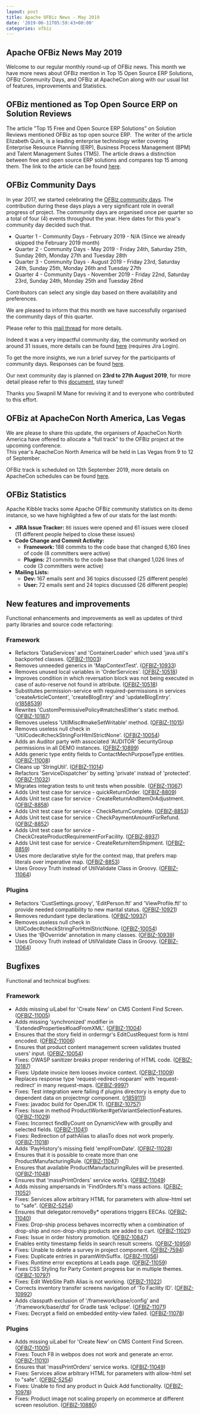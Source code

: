 ```yaml
---
layout: post
title: Apache OFBiz News - May 2019
date: '2019-06-11T05:59:43+00:00'
categories: ofbiz
---
```

<h2>Apache OFBiz News May 2019</h2> 
  <p>Welcome to our regular monthly round-up of OFBiz news. This month we have more news about OFBiz mention in Top 15 Open Source ERP Solutions, OFBiz Community Days, and OFBiz at ApacheCon along with our usual list of features, improvements and Statistics.</p> 
  <h2>OFBiz mentioned as Top Open Source ERP on Solution Reviews</h2> 
  <p>The article &quot;Top 15 Free and Open Source ERP Solutions&quot; on Solution Reviews mentioned OFBiz as top open source ERP.&nbsp; The writer of the article Elizabeth Quirk, is a leading enterprise technology writer covering Enterprise Resource Planning (ERP), Business Process Management (BPM) and Talent Management Suites (TMS). The article draws a distinction between free and open source ERP solutions and compares top 15 among them. The link to the article can be found <a href="https://solutionsreview.com/enterprise-resource-planning/top-15-free-and-open-source-erp-solutions/" target="_blank">here</a>.</p> 
  <h2>OFBiz Community Days</h2> 
  <p>In year 2017, we started celebrating the <a href="https://cwiki.apache.org/confluence/display/OFBIZ/OFBiz+Community+Days" target="_blank">OFBiz community days</a>. The contribution during these days plays a very significant role in overall progress of project. The community days are organised once per quarter so a total of four (4) events throughout the year. Here dates for this year's community day decided such that.</p> 
  <ul> 
    <li>Quarter 1 - Community Days - February 2019 - N/A (Since we already skipped the February 2019 month)</li> 
    <li>Quarter 2 - Community Days - May 2019 - Friday 24th, Saturday 25th, Sunday 26th, Monday 27th and Tuesday 28th</li> 
    <li>Quarter 3 - Community Days - August 2019 - Friday 23rd, Saturday 24th, Sunday 25th, Monday 26th and Tuesday 27th</li> 
    <li>Quarter 4 - Community Days - November 2019 - Friday 22nd, Saturday 23rd, Sunday 24th, Monday 25th and Tuesday 26nd</li> 
  </ul> 
  <p>Contributors can select any single day based on there availability and preferences.</p> 
  <p>We are pleased to inform that this month we have successfully organised the community days of this quarter.&nbsp;</p> 
  <p>Please refer to this <a href="https://markmail.org/thread/kc2pi3oib7tydt2y">mail thread</a>&nbsp;for more details.</p> 
  <p>Indeed it was a very impactful community day, the community worked on around 31 issues, more details can be found <a href="https://issues.apache.org/jira/secure/RapidBoard.jspa?rapidView=318&amp;projectKey=OFBIZ&amp;view=reporting&amp;chart=sprintRetrospective&amp;sprint=523">here</a> (requires Jira Login).</p> 
  <p>To get the more insights, we run a brief survey for the participants of community days. Responses can be found <a href="https://cwiki.apache.org/confluence/display/OFBIZ/May+2019+-+Community+Day+Survey">here</a>.</p> 
  <p>Our next community day is planned on <span><strong>23rd to <span><strong>27th <span><strong>August 2019</strong></span></strong></span></strong><span><span>, for more detail please refer to this <a href="https://cwiki.apache.org/confluence/display/OFBIZ/OFBiz+Community+Days+Dates">document</a>, stay tuned!</span></span></span></p> 
  <p>Thanks you Swapnil M Mane for reviving it and to everyone who contributed to this effort.</p> 
  <p> </p> 
  <h2>OFBiz at ApacheCon North America, Las Vegas</h2> 
  <p>We are please to share this update, the organisers of ApacheCon North America have offered to allocate a &quot;full track&quot; to the OFBiz project at the upcoming conference.<br />This year's ApacheCon North America will be held in Las Vegas from 9 to 12 of September.</p> 
  <p>OFBiz track is scheduled on 12th September 2019, more details on ApacheCon schedules can be found <a href="https://www.apachecon.com/acna19/schedule.html">here</a>.<br /></p> 
  <h2>OFBiz Statistics</h2> 
  <p>Apache Kibble tracks some Apache OFBiz community statistics on its demo instance, so we have highlighted a few of our stats for the last month:</p> 
  <ul> 
    <li><strong>JIRA Issue Tracker:</strong> <span style="color: #333333; font-family: &quot;Helvetica Neue&quot;, Helvetica, Arial, sans-serif; font-size: 14px; --darkreader-inline-color:#2a2f32;">86</span>&nbsp;issues were opened and 61 issues were closed (11 different people helped to close these issues)</li> 
    <li><strong>Code Change and Commit Activity:</strong> 
      <ul> 
        <li><strong>Framework: </strong>188 commits to the code base that changed 6,160 lines of code (8 committers were active)</li> 
        <li><strong>Plugins: </strong>21 commits to the code base that changed 1,026 lines of code (3 committers were active)</li> 
      </ul> 
    </li> 
    <li><strong>Mailing Lists:</strong> 
      <ul> 
        <li><strong>Dev: </strong>167 emails sent and 36 topics discussed (25 different people)</li> 
        <li><strong>User: </strong>72 emails sent and 24 topics discussed (26 different people)</li> 
      </ul> 
    </li> 
  </ul> 
  <p> </p> 
  <h2>New features and improvements</h2>Functional enhancements and improvements as well as updates of third party libraries and source code refactoring:
  
  
  
  
  
  
  
  <h3>Framework</h3> 
  <ul> 
    <li>Refactors 'DataServices' and 'ContainerLoader' which used 'java.util's backported classes. (<a href="https://issues.apache.org/jira/browse/OFBIZ-11003">OFBIZ-11003</a>)</li> 
    <li>Removes unneeded generics in 'MapContextTest'. (<a href="https://issues.apache.org/jira/browse/OFBIZ-10933">OFBIZ-10933</a>)</li> 
    <li>Removes unused local variables in 'OrderServices'. (<a href="https://issues.apache.org/jira/browse/OFBIZ-10518">OFBIZ-10518</a>)</li> 
    <li>Improves condition in which reversation block was not being executed in case of auto-reserve not found in attribute. (<a href="https://issues.apache.org/jira/browse/OFBIZ-10518">OFBIZ-10518</a>)</li> 
    <li>Substitutes permission-service with required-permissions in services 'createArticleContent', 'createBlogEntry' and 'updateBlogEntry'. (<a href="https://svn.apache.org/viewvc?view=revision&amp;revision=1858539">r1858539</a>)</li> 
    <li>Rewrites 'CustomPermissivePolicy#matchesEither's static method. (<a href="https://issues.apache.org/jira/browse/OFBIZ-10187">OFBIZ-10187</a>)</li> 
    <li>Removes useless 'UtilMisc#makeSetWritable' method. (<a href="https://issues.apache.org/jira/browse/OFBIZ-11015">OFBIZ-11015</a>)</li> 
    <li>Removes useless null check in 'UtilCodec#checkStringForHtmlStrictNone'. (<a href="https://issues.apache.org/jira/browse/OFBIZ-10054">OFBIZ-10054</a>)</li> 
    <li>Adds an Auditor party with associated 'AUDITOR' SecurityGroup permissions in all DEMO instances. (<a href="https://issues.apache.org/jira/browse/OFBIZ-10899">OFBIZ-10899</a>)</li> 
    <li>Adds generic type entity fields to ContactMechPurposeType entities. (<a href="https://issues.apache.org/jira/browse/OFBIZ-11008">OFBIZ-11008</a>)</li> 
    <li>Cleans up 'StringUtil'. (<a href="https://issues.apache.org/jira/browse/OFBIZ-11014">OFBIZ-11014</a>)</li> 
    <li>Refactors 'ServiceDispatcher' by setting 'private' instead of 'protected'. (<a href="https://issues.apache.org/jira/browse/OFBIZ-11032">OFBIZ-11032</a>)</li> 
    <li>Migrates integration tests to unit tests when possible. (<a href="https://issues.apache.org/jira/browse/OFBIZ-11067">OFBIZ-11067</a>)</li> 
    <li>Adds Unit test case for service - quickReturnOrder. (<a href="https://issues.apache.org/jira/browse/OFBIZ-8809">OFBIZ-8809</a>)</li> 
    <li>Adds Unit test case for service - CreateReturnAndItemOrAdjustment. (<a href="https://issues.apache.org/jira/browse/OFBIZ-8858">OFBIZ-8858</a>)</li> 
    <li>Adds Unit test case for service - CheckReturnComplete. (<a href="https://issues.apache.org/jira/browse/OFBIZ-8853">OFBIZ-8853</a>)</li> 
    <li>Adds Unit test case for service - CheckPaymentAmountForRefund. (<a href="https://issues.apache.org/jira/browse/OFBIZ-8852">OFBIZ-8852</a>)</li> 
    <li>Adds Unit test case for service - CheckCreateProductRequirementForFacility. (<a href="https://issues.apache.org/jira/browse/OFBIZ-8937">OFBIZ-8937</a>)</li> 
    <li>Adds Unit test case for service - CreateReturnItemShipment. (<a href="https://issues.apache.org/jira/browse/OFBIZ-8859">OFBIZ-8859</a>)</li> 
    <li>Uses more declarative style for the context map, that prefers map literals over imperative map. (<a href="https://issues.apache.org/jira/browse/OFBIZ-8853">OFBIZ-8853</a>)</li> 
    <li>Uses Groovy Truth instead of UtilValidate Class in Groovy. (<a href="https://issues.apache.org/jira/browse/OFBIZ-11064">OFBIZ-11064</a>)</li> 
  </ul> 
  <h3>Plugins</h3> 
  <ul> 
    <li>Refactors 'CustSettings.groovy', 'EditPerson.ftl' and 'ViewProfile.ftl' to provide needed compatibility to new marital status. (<a href="https://issues.apache.org/jira/browse/OFBIZ-10921">OFBIZ-10921</a>)</li> 
    <li>Removes redundant type declarations. (<a href="https://issues.apache.org/jira/browse/OFBIZ-10937">OFBIZ-10937</a>)</li> 
    <li>Removes useless null check in UtilCodec#checkStringForHtmlStrictNone. (<a href="https://issues.apache.org/jira/browse/OFBIZ-10054">OFBIZ-10054</a>)</li> 
    <li>Uses the ‘@Override’ annotation in many classes. (<a href="https://issues.apache.org/jira/browse/OFBIZ-10939">OFBIZ-10939</a>)</li> 
    <li>Uses Groovy Truth instead of UtilValidate Class in Groovy. (<a href="https://issues.apache.org/jira/browse/OFBIZ-11064">OFBIZ-11064</a>)</li> 
  </ul> 
  <h2>Bugfixes</h2>Functional and technical bugfixes:
  
  
  
  
  
  
  
  <h3>Framework</h3> 
  <ul> 
    <li>Adds missing uiLabel for 'Create New' on CMS Content Find Screen. (<a href="https://issues.apache.org/jira/browse/OFBIZ-11005">OFBIZ-11005</a>)</li> 
    <li>Adds missing 'synchronized' modifier in 'ExtendedProperties#loadFromXML'. (<a href="https://issues.apache.org/jira/browse/OFBIZ-11004">OFBIZ-11004</a>)</li> 
    <li>Ensures that the story field in ordermgr's EditCustRequest form is html encoded. (<a href="https://issues.apache.org/jira/browse/OFBIZ-11006">OFBIZ-11006</a>)</li> 
    <li>Ensures that product content management screen validates trusted users' input. (<a href="https://issues.apache.org/jira/browse/OFBIZ-10054">OFBIZ-10054</a>)</li> 
    <li>Fixes: OWASP sanitizer breaks proper rendering of HTML code. (<a href="https://issues.apache.org/jira/browse/OFBIZ-10187">OFBIZ-10187</a>)</li> 
    <li>Fixes: Update invoice item looses invoice context. (<a href="https://issues.apache.org/jira/browse/OFBIZ-11009">OFBIZ-11009</a>)</li> 
    <li>Replaces response type 'request-redirect-noparam' with 'request-redirect' in many request-maps. (<a href="https://issues.apache.org/jira/browse/OFBIZ-9997">OFBIZ-9997</a>)</li> 
    <li>Fixes: Test integration were failing if plugins directory is empty due to dependent data on projectmgr component. (<a href="https://svn.apache.org/viewvc?view=revision&amp;revision=1859111">r1859111</a>)</li> 
    <li>Fixes: javadoc build for OpenJDK 11. (<a href="https://issues.apache.org/jira/browse/OFBIZ-10757">OFBIZ-10757</a>)</li> 
    <li>Fixes: Issue in method ProductWorker#getVariantSelectionFeatures. (<a href="https://issues.apache.org/jira/browse/OFBIZ-11029">OFBIZ-11029</a>)</li> 
    <li>Fixes: Incorrect findByCount on DynamicView with groupBy and selected fields. (<a href="https://issues.apache.org/jira/browse/OFBIZ-11041">OFBIZ-11041</a>)</li> 
    <li>Fixes: Redirection of pathAlias to aliasTo does not work properly. (<a href="https://issues.apache.org/jira/browse/OFBIZ-11018">OFBIZ-11018</a>)</li> 
    <li>Adds 'PayHistory's missing field 'emplFromDate'. (<a href="https://issues.apache.org/jira/browse/OFBIZ-11028">OFBIZ-11028</a>)</li> 
    <li>Ensures that it is possible to create more than one ProductManufacturingRule. (<a href="https://issues.apache.org/jira/browse/OFBIZ-11047">OFBIZ-11047</a>)</li> 
    <li>Ensures that available ProductManufacturingRules will be presented. (<a href="https://issues.apache.org/jira/browse/OFBIZ-11048">OFBIZ-11048</a>)</li> 
    <li>Ensures that 'massPrintOrders' service works. (<a href="https://issues.apache.org/jira/browse/OFBIZ-11049">OFBIZ-11049</a>)</li> 
    <li>Adds missing ampersands in 'FindOrders.ftl's mass actions. (<a href="https://issues.apache.org/jira/browse/OFBIZ-11052">OFBIZ-11052</a>)</li> 
    <li>Fixes: Services allow arbitrary HTML for parameters with allow-html set to &quot;safe&quot;. (<a href="https://issues.apache.org/jira/browse/OFBIZ-5254">OFBIZ-5254</a>)</li> 
    <li>Ensures that delegator.removeBy* operations triggers EECAs. (<a href="https://issues.apache.org/jira/browse/OFBIZ-11040">OFBIZ-11040</a>)</li> 
    <li>Fixes: Drop-ship process behaves incorrectly when a combination of drop-ship and non-drop-ship products are added to cart. (<a href="https://issues.apache.org/jira/browse/OFBIZ-11021">OFBIZ-11021</a>)</li> 
    <li>Fixes: Issue in order history promotion. (<a href="https://issues.apache.org/jira/browse/OFBIZ-10847">OFBIZ-10847</a>)</li> 
    <li>Enables entity timestamp fields in search result screens. (<a href="https://issues.apache.org/jira/browse/OFBIZ-10959">OFBIZ-10959</a>)</li> 
    <li>Fixes: Unable to delete a survey in project component. (<a href="https://issues.apache.org/jira/browse/OFBIZ-7594">OFBIZ-7594</a>)</li> 
    <li>Fixes: Duplicate entries in paramWithSuffix. (<a href="https://issues.apache.org/jira/browse/OFBIZ-11056">OFBIZ-11056</a>)</li> 
    <li>Fixes: Runtime error exceptions at Leads page. (<a href="https://issues.apache.org/jira/browse/OFBIZ-11059">OFBIZ-11059</a>)</li> 
    <li>Fixes CSS Styling for Party Content progress bar in multiple themes. (<a href="https://issues.apache.org/jira/browse/OFBIZ-10797">OFBIZ-10797</a>)</li> 
    <li>Fixes: Edit WebSite Path Alias is not working. (<a href="https://issues.apache.org/jira/browse/OFBIZ-11022">OFBIZ-11022</a>)</li> 
    <li>Corrects inventory transfer screens navigation of 'To Facility ID'. (<a href="https://issues.apache.org/jira/browse/OFBIZ-10992">OFBIZ-10992</a>)</li> 
    <li>Adds classpath exclusion of '/framework/base/config' and '/framework/base/dtd' for Gradle task 'eclipse'. (<a href="https://issues.apache.org/jira/browse/OFBIZ-11071">OFBIZ-11071</a>)</li> 
    <li>Fixes: Decrypt a field on embedded entity-view failed. (<a href="https://issues.apache.org/jira/browse/OFBIZ-11078">OFBIZ-11078</a>)</li> 
  </ul> 
  <h3>Plugins</h3> 
  <ul> 
    <li>Adds missing uiLabel for 'Create New' on CMS Content Find Screen. (<a href="https://issues.apache.org/jira/browse/OFBIZ-11005">OFBIZ-11005</a>)</li> 
    <li>Fixes: Touch F8 in webpos does not work and generate an error. (<a href="https://issues.apache.org/jira/browse/OFBIZ-11010">OFBIZ-11010</a>)</li> 
    <li>Ensures that 'massPrintOrders' service works. (<a href="https://issues.apache.org/jira/browse/OFBIZ-11049">OFBIZ-11049</a>)</li> 
    <li>Fixes: Services allow arbitrary HTML for parameters with allow-html set to &quot;safe&quot;. (<a href="https://issues.apache.org/jira/browse/OFBIZ-5254">OFBIZ-5254</a>)</li> 
    <li>Fixes: Unable to find any product in Quick Add functionality. (<a href="https://issues.apache.org/jira/browse/OFBIZ-10978">OFBIZ-10978</a>)</li> 
    <li>Fixes: Product image not scaling properly on ecommerce at different screen resolution. (<a href="https://issues.apache.org/jira/browse/OFBIZ-10880">OFBIZ-10880</a>)</li> 
  </ul>
